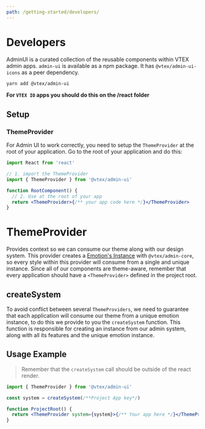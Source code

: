 ```yaml
---
path: /getting-started/developers/
---
```


# Developers

AdminUI is a curated collection of the reusable components within VTEX admin apps.
`admin-ui` is available as a npm package. It has `@vtex/admin-ui-icons` as a peer dependency.

```sh isStatic
yarn add @vtex/admin-ui
```

**For `VTEX IO` apps you should do this on the /react folder**

## Setup

### ThemeProvider

For Admin UI to work correctly, you need to setup the `ThemeProvider` at the root of your application.
Go to the root of your application and do this:

```jsx isStatic
import React from 'react'

// 1. import the ThemeProvider
import { ThemeProvider } from '@vtex/admin-ui'

function RootComponent() {
  // 2. Use at the root of your app
  return <ThemeProvider>{/** your app code here */}</ThemeProvider>
}
```

# ThemeProvider

Provides context so we can consume our theme along with our design system. This provider creates a [Emotion's Instance](https://emotion.sh/docs/@emotion/css#custom-instances) with `@vtex/admin-core`, so every style within this provider will consume from a single and unique instance. Since all of our components are theme-aware, remember that every application should have a `<ThemeProvider>` defined in the project root.

## createSystem

To avoid conflict between several `ThemeProviders`, we need to guarantee that each application will consume our theme from a unique emotion instance, to do this we provide to you the `createSystem` function. This function is responsible for creating an instance from our admin system, along with all its features and the unique emotion instance.

## Usage Example

> Remember that the `createSystem` call should be outside of the react render.

```jsx isStatic
import { ThemeProvider } from '@vtex/admin-ui'

const system = createSystem(/**Project App key*/)

function ProjectRoot() {
  return <ThemeProvider system={system}>{/** Your app here */}</ThemeProvider>
}
```
